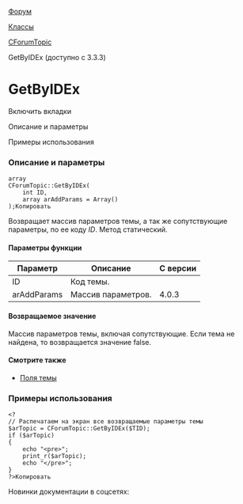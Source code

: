 [Форум](/api_help/forum/index.php)

[Классы](/api_help/forum/developer/index.php)

[CForumTopic](/api_help/forum/developer/cforumtopic/index.php)

GetByIDEx (доступно с 3.3.3)

GetByIDEx
=========

Включить вкладки

Описание и параметры

Примеры использования

### Описание и параметры

```
array
CForumTopic::GetByIDEx(
	int ID,
	array arAddParams = Array()
);Копировать
```

Возвращает массив параметров темы, а так же сопутствующие параметры, по ее коду *ID*. Метод статический.

#### Параметры функции

| Параметр | Описание | C версии |
| --- | --- | --- |
| ID | Код темы. |  |
| arAddParams | Массив параметров. | 4.0.3 |

#### Возвращаемое значение

Массив параметров темы, включая сопутствующие. Если тема не найдена, то возвращается значение false.

#### Смотрите также

* [Поля темы](/api_help/forum/fields.php#cforumtopic)

### Примеры использования

```
<?
// Распечатаем на экран все возвращаемые параметры темы
$arTopic = CForumTopic::GetByIDEx($TID);
if ($arTopic)
{
	echo "<pre>";
	print_r($arTopic);
	echo "</pre>";
}
?>Копировать
```

Новинки документации в соцсетях: